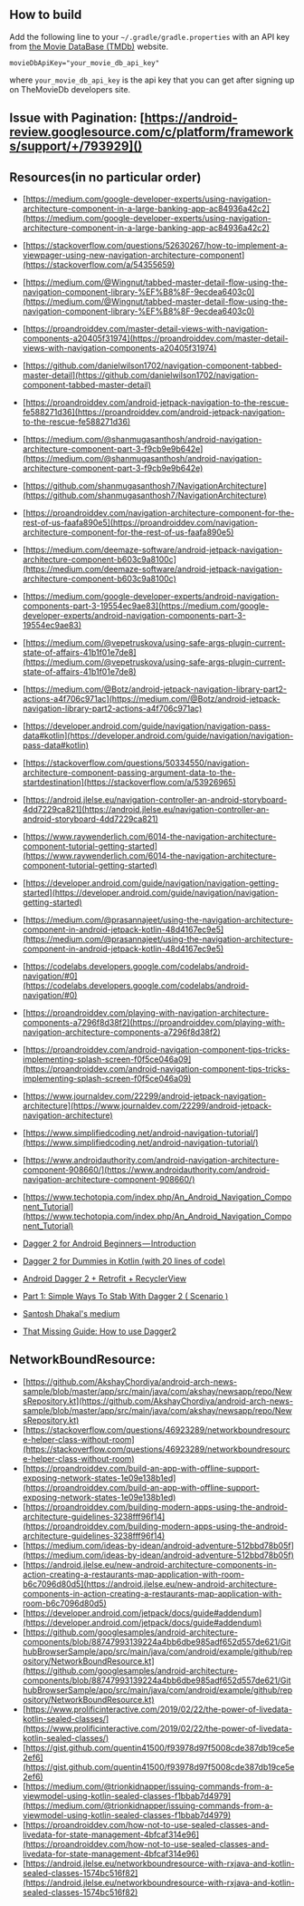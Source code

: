 ## How to build

Add the following line to your `~/.gradle/gradle.properties` with an
API key from [the Movie DataBase (TMDb)](https://www.themoviedb.org/documentation/api) website.

    movieDbApiKey="your_movie_db_api_key"
    
where `your_movie_db_api_key` is the api key that you can get after signing up on TheMovieDb developers site.

## Issue with Pagination: [https://android-review.googlesource.com/c/platform/frameworks/support/+/793929]()

## Resources(in no particular order)

* [https://medium.com/google-developer-experts/using-navigation-architecture-component-in-a-large-banking-app-ac84936a42c2](https://medium.com/google-developer-experts/using-navigation-architecture-component-in-a-large-banking-app-ac84936a42c2)

* [https://stackoverflow.com/questions/52630267/how-to-implement-a-viewpager-using-new-navigation-architecture-component](https://stackoverflow.com/a/54355659)

* [https://medium.com/@Wingnut/tabbed-master-detail-flow-using-the-navigation-component-library-%EF%B8%8F-9ecdea6403c0](https://medium.com/@Wingnut/tabbed-master-detail-flow-using-the-navigation-component-library-%EF%B8%8F-9ecdea6403c0)

* [https://proandroiddev.com/master-detail-views-with-navigation-components-a20405f31974](https://proandroiddev.com/master-detail-views-with-navigation-components-a20405f31974)

* [https://github.com/danielwilson1702/navigation-component-tabbed-master-detail](https://github.com/danielwilson1702/navigation-component-tabbed-master-detail)

* [https://proandroiddev.com/android-jetpack-navigation-to-the-rescue-fe588271d36](https://proandroiddev.com/android-jetpack-navigation-to-the-rescue-fe588271d36)

* [https://medium.com/@shanmugasanthosh/android-navigation-architecture-component-part-3-f9cb9e9b642e](https://medium.com/@shanmugasanthosh/android-navigation-architecture-component-part-3-f9cb9e9b642e)

* [https://github.com/shanmugasanthosh7/NavigationArchitecture](https://github.com/shanmugasanthosh7/NavigationArchitecture)

* [https://proandroiddev.com/navigation-architecture-component-for-the-rest-of-us-faafa890e5](https://proandroiddev.com/navigation-architecture-component-for-the-rest-of-us-faafa890e5)

* [https://medium.com/deemaze-software/android-jetpack-navigation-architecture-component-b603c9a8100c](https://medium.com/deemaze-software/android-jetpack-navigation-architecture-component-b603c9a8100c)

* [https://medium.com/google-developer-experts/android-navigation-components-part-3-19554ec9ae83](https://medium.com/google-developer-experts/android-navigation-components-part-3-19554ec9ae83)

* [https://medium.com/@vepetruskova/using-safe-args-plugin-current-state-of-affairs-41b1f01e7de8](https://medium.com/@vepetruskova/using-safe-args-plugin-current-state-of-affairs-41b1f01e7de8)

* [https://medium.com/@Botz/android-jetpack-navigation-library-part2-actions-a4f706c971ac](https://medium.com/@Botz/android-jetpack-navigation-library-part2-actions-a4f706c971ac)

* [https://developer.android.com/guide/navigation/navigation-pass-data#kotlin](https://developer.android.com/guide/navigation/navigation-pass-data#kotlin)

* [https://stackoverflow.com/questions/50334550/navigation-architecture-component-passing-argument-data-to-the-startdestination](https://stackoverflow.com/a/53926965)

* [https://android.jlelse.eu/navigation-controller-an-android-storyboard-4dd7229ca821](https://android.jlelse.eu/navigation-controller-an-android-storyboard-4dd7229ca821)

* [https://www.raywenderlich.com/6014-the-navigation-architecture-component-tutorial-getting-started](https://www.raywenderlich.com/6014-the-navigation-architecture-component-tutorial-getting-started)

* [https://developer.android.com/guide/navigation/navigation-getting-started](https://developer.android.com/guide/navigation/navigation-getting-started)

* [https://medium.com/@prasannajeet/using-the-navigation-architecture-component-in-android-jetpack-kotlin-48d4167ec9e5](https://medium.com/@prasannajeet/using-the-navigation-architecture-component-in-android-jetpack-kotlin-48d4167ec9e5)

* [https://codelabs.developers.google.com/codelabs/android-navigation/#0](https://codelabs.developers.google.com/codelabs/android-navigation/#0)

* [https://proandroiddev.com/playing-with-navigation-architecture-components-a7296f8d38f2](https://proandroiddev.com/playing-with-navigation-architecture-components-a7296f8d38f2)

* [https://proandroiddev.com/android-navigation-component-tips-tricks-implementing-splash-screen-f0f5ce046a09](https://proandroiddev.com/android-navigation-component-tips-tricks-implementing-splash-screen-f0f5ce046a09)

* [https://www.journaldev.com/22299/android-jetpack-navigation-architecture](https://www.journaldev.com/22299/android-jetpack-navigation-architecture)

* [https://www.simplifiedcoding.net/android-navigation-tutorial/](https://www.simplifiedcoding.net/android-navigation-tutorial/)

* [https://www.androidauthority.com/android-navigation-architecture-component-908660/](https://www.androidauthority.com/android-navigation-architecture-component-908660/)

* [https://www.techotopia.com/index.php/An_Android_Navigation_Component_Tutorial](https://www.techotopia.com/index.php/An_Android_Navigation_Component_Tutorial)

* [Dagger 2 for Android Beginners — Introduction](https://medium.com/@harivigneshjayapalan/dagger-2-for-android-beginners-introduction-be6580cb3edb)
* [Dagger 2 for Dummies in Kotlin (with 20 lines of code)](https://medium.com/@elye.project/dagger-2-for-dummies-in-kotlin-with-one-page-simple-code-project-618a5f9f2fe8)
* [Android Dagger 2 + Retrofit + RecyclerView](https://www.journaldev.com/20405/android-dagger-2-retrofit-recyclerview)
* [Part 1: Simple Ways To Stab With Dagger 2 ( Scenario )](https://medium.com/@laaptu9/part-1-simple-ways-to-stab-with-dagger-2-scenario-50b376751293)
* [Santosh Dhakal's medium](https://medium.com/@laaptu9)
* [That Missing Guide: How to use Dagger2](https://medium.com/@Zhuinden/that-missing-guide-how-to-use-dagger2-ef116fbea97)

## NetworkBoundResource:

* [https://github.com/AkshayChordiya/android-arch-news-sample/blob/master/app/src/main/java/com/akshay/newsapp/repo/NewsRepository.kt](https://github.com/AkshayChordiya/android-arch-news-sample/blob/master/app/src/main/java/com/akshay/newsapp/repo/NewsRepository.kt)
* [https://stackoverflow.com/questions/46923289/networkboundresource-helper-class-without-room](https://stackoverflow.com/questions/46923289/networkboundresource-helper-class-without-room)
* [https://proandroiddev.com/build-an-app-with-offline-support-exposing-network-states-1e09e138b1ed](https://proandroiddev.com/build-an-app-with-offline-support-exposing-network-states-1e09e138b1ed)
* [https://proandroiddev.com/building-modern-apps-using-the-android-architecture-guidelines-3238fff96f14](https://proandroiddev.com/building-modern-apps-using-the-android-architecture-guidelines-3238fff96f14)
* [https://medium.com/ideas-by-idean/android-adventure-512bbd78b05f](https://medium.com/ideas-by-idean/android-adventure-512bbd78b05f)
* [https://android.jlelse.eu/new-android-architecture-components-in-action-creating-a-restaurants-map-application-with-room-b6c7096d80d5](https://android.jlelse.eu/new-android-architecture-components-in-action-creating-a-restaurants-map-application-with-room-b6c7096d80d5)
* [https://developer.android.com/jetpack/docs/guide#addendum](https://developer.android.com/jetpack/docs/guide#addendum)
* [https://github.com/googlesamples/android-architecture-components/blob/88747993139224a4bb6dbe985adf652d557de621/GithubBrowserSample/app/src/main/java/com/android/example/github/repository/NetworkBoundResource.kt](https://github.com/googlesamples/android-architecture-components/blob/88747993139224a4bb6dbe985adf652d557de621/GithubBrowserSample/app/src/main/java/com/android/example/github/repository/NetworkBoundResource.kt)
* [https://www.prolificinteractive.com/2019/02/22/the-power-of-livedata-kotlin-sealed-classes/](https://www.prolificinteractive.com/2019/02/22/the-power-of-livedata-kotlin-sealed-classes/)
* [https://gist.github.com/quentin41500/f93978d97f5008cde387db19ce5e2ef6](https://gist.github.com/quentin41500/f93978d97f5008cde387db19ce5e2ef6)
* [https://medium.com/@trionkidnapper/issuing-commands-from-a-viewmodel-using-kotlin-sealed-classes-f1bbab7d4979](https://medium.com/@trionkidnapper/issuing-commands-from-a-viewmodel-using-kotlin-sealed-classes-f1bbab7d4979)
* [https://proandroiddev.com/how-not-to-use-sealed-classes-and-livedata-for-state-management-4bfcaf314e96](https://proandroiddev.com/how-not-to-use-sealed-classes-and-livedata-for-state-management-4bfcaf314e96)
* [https://android.jlelse.eu/networkboundresource-with-rxjava-and-kotlin-sealed-classes-1574bc516f82](https://android.jlelse.eu/networkboundresource-with-rxjava-and-kotlin-sealed-classes-1574bc516f82)

